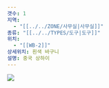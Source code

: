 ```yaml
---
갯수: 1
지역:
  - "[[../../ZONE/사무실|사무실]]"
종류: "[[../../TYPES/도구|도구]]"
위치:
  - "[[WB-2]]"
상세위치: 흰색 바구니
설명: 중국 상하이
---
```

![](http://192.168.50.22/devices/240608_IMG_0261.jpg)